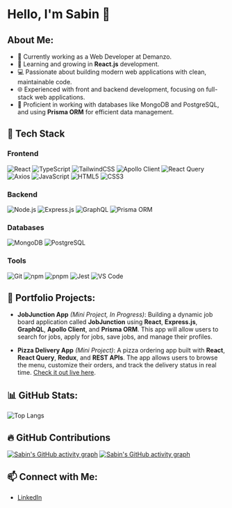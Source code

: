 # Hello, I'm Sabin 👋

## About Me:
- 🔭 Currently working as a Web Developer at Demanzo.
- 🌱 Learning and growing in **React.js** development.
- 💻 Passionate about building modern web applications with clean, maintainable code.
- 🌐 Experienced with front and backend development, focusing on full-stack web applications.
- 💾 Proficient in working with databases like MongoDB and PostgreSQL, and using **Prisma ORM** for efficient data management.

## 🚀 Tech Stack

### Frontend
![React](https://img.shields.io/badge/React-20232A?style=for-the-badge&logo=react&logoColor=61DAFB)
![TypeScript](https://img.shields.io/badge/TypeScript-007ACC?style=for-the-badge&logo=typescript&logoColor=white)
![TailwindCSS](https://img.shields.io/badge/TailwindCSS-38B2AC?style=for-the-badge&logo=tailwind-css&logoColor=white)
![Apollo Client](https://img.shields.io/badge/Apollo_Client-311C87?style=for-the-badge&logo=apollo-graphql&logoColor=white)
![React Query](https://img.shields.io/badge/React_Query-FF4154?style=for-the-badge&logo=react-query&logoColor=white)
![Axios](https://img.shields.io/badge/Axios-5A29E4?style=for-the-badge)
![JavaScript](https://img.shields.io/badge/JavaScript-323330?style=for-the-badge&logo=javascript&logoColor=F7DF1E)
![HTML5](https://img.shields.io/badge/HTML5-E34F26?style=for-the-badge&logo=html5&logoColor=white)
![CSS3](https://img.shields.io/badge/CSS3-1572B6?style=for-the-badge&logo=css3&logoColor=white)

### Backend
![Node.js](https://img.shields.io/badge/Node.js-339933?style=for-the-badge&logo=nodedotjs&logoColor=white)
![Express.js](https://img.shields.io/badge/Express.js-404D59?style=for-the-badge)
![GraphQL](https://img.shields.io/badge/GraphQL-E10098?style=for-the-badge&logo=graphql&logoColor=white)
![Prisma ORM](https://img.shields.io/badge/Prisma-2D3748?style=for-the-badge&logo=prisma&logoColor=white)

### Databases
![MongoDB](https://img.shields.io/badge/MongoDB-4EA94B?style=for-the-badge&logo=mongodb&logoColor=white)
![PostgreSQL](https://img.shields.io/badge/PostgreSQL-316192?style=for-the-badge&logo=postgresql&logoColor=white)

### Tools
![Git](https://img.shields.io/badge/Git-F05032?style=for-the-badge&logo=git&logoColor=white)
![npm](https://img.shields.io/badge/npm-CB3837?style=for-the-badge&logo=npm&logoColor=white)
![pnpm](https://img.shields.io/badge/pnpm-F69220?style=for-the-badge&logo=pnpm&logoColor=white)
![Jest](https://img.shields.io/badge/Jest-C21325?style=for-the-badge&logo=jest&logoColor=white)
![VS Code](https://img.shields.io/badge/VS%20Code-007ACC?style=for-the-badge&logo=visual-studio-code&logoColor=white)

## 🌟 Portfolio Projects:

- **JobJunction App** *(Mini Project, In Progress)*: Building a dynamic job board application called **JobJunction** using **React**, **Express.js**, **GraphQL**, **Apollo Client**, and **Prisma ORM**. This app will allow users to search for jobs, apply for jobs, save jobs, and manage their profiles.
  
- **Pizza Delivery App** *(Mini Project)*: A pizza ordering app built with **React**, **React Query**, **Redux**, and **REST APIs**. The app allows users to browse the menu, customize their orders, and track the delivery status in real time. [Check it out live here](https://redux-thunk-toolkit-advanced.vercel.app/).

## 📊 GitHub Stats:

![Top Langs](https://github-readme-stats.vercel.app/api/top-langs/?username=sabin-b&layout=compact&theme=radical&exclude_repo=terraform_functions)

## 🔥 GitHub Contributions

[![Sabin's GitHub activity graph](https://github-readme-activity-graph.cyclic.app/graph?username=sabin-b&theme=react-dark)](https://github.com/sabin-b/github-readme-activity-graph)
[![Sabin's GitHub activity graph](https://github-readme-activity-graph.vercel.app/graph?username=sabin-b&theme=react-dark&area=true&hide_border=true)](https://github.com/ashutosh00710/github-readme-activity-graph)

## 📫 Connect with Me:
- [LinkedIn](https://www.linkedin.com/in/sabinb-developer/)
